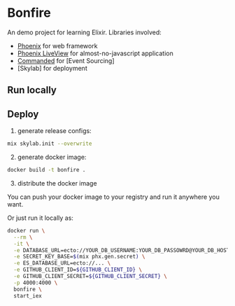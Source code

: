 # Bonfire

An demo project for learning Elixir. Libraries involved:

* [Phoenix] for web framework
* [Phoenix LiveView] for almost-no-javascript application
* [Commanded] for [Event Sourcing]
* [Skylab] for deployment

## Run locally
## Deploy

1. generate release configs:

  ```sh
  mix skylab.init --overwrite
  ```

2. generate docker image:

  ```sh
  docker build -t bonfire .
  ```
3. distribute the docker image

  You can push your docker image to your registry and run it anywhere you want.

  Or just run it locally as:

  ```sh
  docker run \
    --rm \
    -it \
    -e DATABASE_URL=ecto://YOUR_DB_USERNAME:YOUR_DB_PASSOWRD@YOUR_DB_HOST:YOUR_DB_PORT/YOUR_DATABASE \
    -e SECRET_KEY_BASE=$(mix phx.gen.secret) \
    -e ES_DATABASE_URL=ecto://... \
    -e GITHUB_CLIENT_ID=${GITHUB_CLIENT_ID} \
    -e GITHUB_CLIENT_SECRET=${GITHUB_CLIENT_SECRET} \
    -p 4000:4000 \
    bonfire \
    start_iex
  ```


[Phoenix]: http://www.phoenixframework.org/
[Phoenix LiveView]: https://hexdocs.pm/phoenix_live_view/Phoenix.LiveView.html
[Commanded]: https://github.com/commanded/commanded
